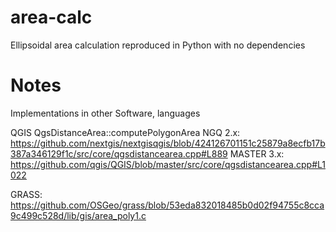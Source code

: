 # area-calc
Ellipsoidal area calculation reproduced in Python with no dependencies

# Notes
Implementations in other Software, languages

QGIS
QgsDistanceArea::computePolygonArea
NGQ 2.x: https://github.com/nextgis/nextgisqgis/blob/424126701151c25879a8ecfb17b387a346129f1c/src/core/qgsdistancearea.cpp#L889
MASTER 3.x: https://github.com/qgis/QGIS/blob/master/src/core/qgsdistancearea.cpp#L1022

GRASS: https://github.com/OSGeo/grass/blob/53eda832018485b0d02f94755c8cca9c499c528d/lib/gis/area_poly1.c


